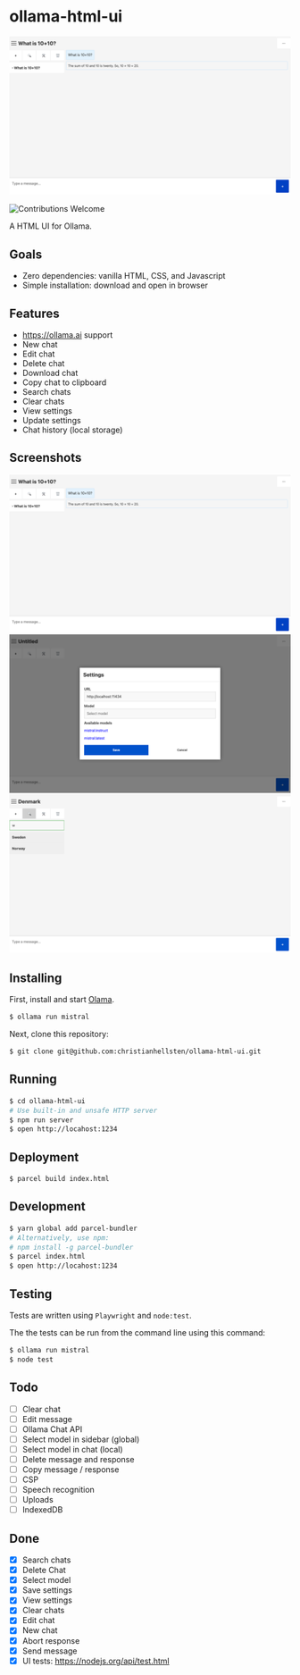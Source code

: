 # ollama-html-ui

![cover](/screenshots/chat.png)

![Contributions Welcome](https://img.shields.io/badge/Contributions-welcome-blue.svg)

A HTML UI for Ollama.

## Goals

- Zero dependencies: vanilla HTML, CSS, and Javascript
- Simple installation: download and open in browser

## Features

- https://ollama.ai support
- New chat
- Edit chat
- Delete chat
- Download chat
- Copy chat to clipboard
- Search chats
- Clear chats
- View settings
- Update settings
- Chat history (local storage)

## Screenshots

![Main screen](/screenshots/chat.png)
![Settings screen](/screenshots/settings.png)
![Search](/screenshots/search.png)

## Installing

First, install and start [Olama](https://ollama.ai/).

```bash
$ ollama run mistral
```

Next, clone this repository:

```bash
$ git clone git@github.com:christianhellsten/ollama-html-ui.git
```

## Running

```bash
$ cd ollama-html-ui
# Use built-in and unsafe HTTP server
$ npm run server
$ open http://locahost:1234
```

## Deployment

```bash
$ parcel build index.html
```

## Development

```bash
$ yarn global add parcel-bundler
# Alternatively, use npm:
# npm install -g parcel-bundler
$ parcel index.html
$ open http://locahost:1234
```

## Testing

Tests are written using `Playwright` and `node:test`.

The the tests can be run from the command line using this command:

```bash
$ ollama run mistral
$ node test
```

## Todo

- [ ] Clear chat
- [ ] Edit message
- [ ] Ollama Chat API
- [ ] Select model in sidebar (global)
- [ ] Select model in chat (local)
- [ ] Delete message and response
- [ ] Copy message / response
- [ ] CSP
- [ ] Speech recognition
- [ ] Uploads
- [ ] IndexedDB

## Done

- [x] Search chats
- [x] Delete Chat
- [x] Select model
- [x] Save settings
- [x] View settings
- [x] Clear chats
- [x] Edit chat
- [x] New chat
- [x] Abort response
- [x] Send message
- [x] UI tests: https://nodejs.org/api/test.html
